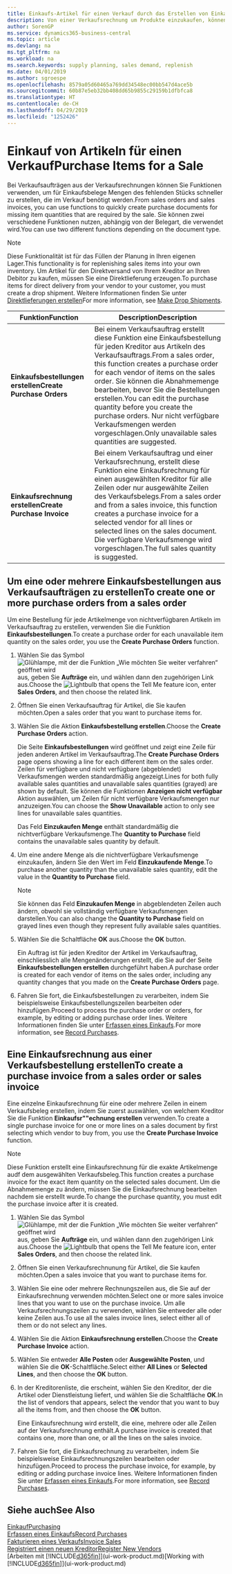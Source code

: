 ```yaml
---
title: Einkaufs-Artikel für einen Verkauf durch das Erstellen von Einkaufsrechnungen | Microsoft Docs
description: Von einer Verkaufsrechnung um Produkte einzukaufen, können Sie eine Einkaufsrechnung für einen Kreditor oder Lieferanten einen erstellen.
author: SorenGP
ms.service: dynamics365-business-central
ms.topic: article
ms.devlang: na
ms.tgt_pltfrm: na
ms.workload: na
ms.search.keywords: supply planning, sales demand, replenish
ms.date: 04/01/2019
ms.author: sgroespe
ms.openlocfilehash: 8579a05d60465a769dd34548ec00bb547d4ace5b
ms.sourcegitcommit: 60b87e5eb32bb408dd65b9855c29159b1dfbfca8
ms.translationtype: HT
ms.contentlocale: de-CH
ms.lasthandoff: 04/29/2019
ms.locfileid: "1252426"
---
```

# <a name="purchase-items-for-a-sale"></a><span data-ttu-id="7025f-103">Einkauf von Artikeln für einen Verkauf</span><span class="sxs-lookup"><span data-stu-id="7025f-103">Purchase Items for a Sale</span></span>
<span data-ttu-id="7025f-104">Bei Verkaufsaufträgen aus der Verkaufsrechnungen können Sie Funktionen verwenden, um für Einkaufsbelege Mengen des fehlenden Stücks schneller zu erstellen, die im Verkauf benötigt werden.</span><span class="sxs-lookup"><span data-stu-id="7025f-104">From sales orders and sales invoices, you can use functions to quickly create purchase documents for missing item quantities that are required by the sale.</span></span> <span data-ttu-id="7025f-105">Sie können zwei verschiedene Funktionen nutzen, abhängig von der Belegart, die verwendet wird.</span><span class="sxs-lookup"><span data-stu-id="7025f-105">You can use two different functions depending on the document type.</span></span>

> [!Note]
> <span data-ttu-id="7025f-106">Diese Funktionalität ist für das Füllen der Planung in Ihren eigenen Lager.</span><span class="sxs-lookup"><span data-stu-id="7025f-106">This functionality is for replenishing sales items into your own inventory.</span></span> <span data-ttu-id="7025f-107">Um Artikel für den Direktversand von Ihrem Kreditor an Ihren Debitor zu kaufen, müssen Sie eine Direktlieferung erzeugen.</span><span class="sxs-lookup"><span data-stu-id="7025f-107">To purchase items for direct delivery from your vendor to your customer, you must create a drop shipment.</span></span> <span data-ttu-id="7025f-108">Weitere Informationen finden Sie unter [Direktlieferungen erstellen](sales-how-drop-shipment.md)</span><span class="sxs-lookup"><span data-stu-id="7025f-108">For more information, see [Make Drop Shipments](sales-how-drop-shipment.md).</span></span>   

|<span data-ttu-id="7025f-109">Funktion</span><span class="sxs-lookup"><span data-stu-id="7025f-109">Function</span></span>|<span data-ttu-id="7025f-110">Description</span><span class="sxs-lookup"><span data-stu-id="7025f-110">Description</span></span>|
|--------|-----------|
|<span data-ttu-id="7025f-111">**Einkaufsbestellungen erstellen**</span><span class="sxs-lookup"><span data-stu-id="7025f-111">**Create Purchase Orders**</span></span>|<span data-ttu-id="7025f-112">Bei einem Verkaufsauftrag erstellt diese Funktion eine Einkaufsbestellung für jeden Kreditor aus Artikeln des Verkaufsauftrags.</span><span class="sxs-lookup"><span data-stu-id="7025f-112">From a sales order, this function creates a purchase order for each vendor of items on the sales order.</span></span> <span data-ttu-id="7025f-113">Sie können die Abnahmemenge bearbeiten, bevor Sie die Bestellungen erstellen.</span><span class="sxs-lookup"><span data-stu-id="7025f-113">You can edit the purchase quantity before you create the purchase orders.</span></span> <span data-ttu-id="7025f-114">Nur nicht verfügbare Verkaufsmengen werden vorgeschlagen.</span><span class="sxs-lookup"><span data-stu-id="7025f-114">Only unavailable sales quantities are suggested.</span></span>
|<span data-ttu-id="7025f-115">**Einkaufsrechnung erstellen**</span><span class="sxs-lookup"><span data-stu-id="7025f-115">**Create Purchase Invoice**</span></span>|<span data-ttu-id="7025f-116">Bei einem Verkaufsauftrag und einer Verkaufsrechnung, erstellt diese Funktion eine Einkaufsrechnung für einen ausgewählten Kreditor für alle Zeilen oder nur ausgewählte Zeilen des Verkaufsbelegs.</span><span class="sxs-lookup"><span data-stu-id="7025f-116">From a sales order and from a sales invoice, this function creates a purchase invoice for a selected vendor for all lines or selected lines on the sales document.</span></span> <span data-ttu-id="7025f-117">Die verfügbare Verkaufsmenge wird vorgeschlagen.</span><span class="sxs-lookup"><span data-stu-id="7025f-117">The full sales quantity is suggested.</span></span>|

## <a name="to-create-one-or-more-purchase-orders-from-a-sales-order"></a><span data-ttu-id="7025f-118">Um eine oder mehrere Einkaufsbestellungen aus Verkaufsaufträgen zu erstellen</span><span class="sxs-lookup"><span data-stu-id="7025f-118">To create one or more purchase orders from a sales order</span></span>
<span data-ttu-id="7025f-119">Um eine Bestellung für jede Artikelmenge von nichtverfügbaren Artikeln im Verkaufsauftrag zu erstellen, verwenden Sie die Funktion **Einkaufsbestellungen**.</span><span class="sxs-lookup"><span data-stu-id="7025f-119">To create a purchase order for each unavailable item quantity on the sales order, you use the **Create Purchase Orders** function.</span></span>

1. <span data-ttu-id="7025f-120">Wählen Sie das Symbol ![Glühlampe, mit der die Funktion „Wie möchten Sie weiter verfahren“ geöffnet wird](media/ui-search/search_small.png "Wie möchten Sie weiter verfahren?") aus, geben Sie **Aufträge** ein, und wählen dann den zugehörigen Link aus.</span><span class="sxs-lookup"><span data-stu-id="7025f-120">Choose the ![Lightbulb that opens the Tell Me feature](media/ui-search/search_small.png "Tell me what you want to do") icon, enter **Sales Orders**, and then choose the related link.</span></span>
2. <span data-ttu-id="7025f-121">Öffnen Sie einen Verkaufsauftrag für Artikel, die Sie kaufen möchten.</span><span class="sxs-lookup"><span data-stu-id="7025f-121">Open a sales order that you want to purchase items for.</span></span>
3. <span data-ttu-id="7025f-122">Wählen Sie die Aktion **Einkaufsbestellung erstellen**.</span><span class="sxs-lookup"><span data-stu-id="7025f-122">Choose the **Create Purchase Orders** action.</span></span>

    <span data-ttu-id="7025f-123">Die Seite **Einkaufsbestellungen** wird geöffnet und zeigt eine Zeile für jeden anderen Artikel im Verkaufsauftrag.</span><span class="sxs-lookup"><span data-stu-id="7025f-123">The **Create Purchase Orders** page opens showing a line for each different item on the sales order.</span></span> <span data-ttu-id="7025f-124">Zeilen für verfügbare und nicht verfügbare (abgeblendet) Verkaufsmengen werden standardmäßig angezeigt.</span><span class="sxs-lookup"><span data-stu-id="7025f-124">Lines for both fully available sales quantities and unavailable sales quantities (grayed) are shown by default.</span></span> <span data-ttu-id="7025f-125">Sie können die Funktionen **Anzeigen nicht verfügbar** Aktion auswählen, um Zeilen für nicht verfügbare Verkaufsmengen nur anzuzeigen.</span><span class="sxs-lookup"><span data-stu-id="7025f-125">You can choose the **Show Unavailable** action to only see lines for unavailable sales quantities.</span></span>

    <span data-ttu-id="7025f-126">Das Feld **Einzukaufen Menge** enthält standardmäßig die nichtverfügbare Verkaufsmenge.</span><span class="sxs-lookup"><span data-stu-id="7025f-126">The **Quantity to Purchase** field contains the unavailable sales quantity by default.</span></span>
4. <span data-ttu-id="7025f-127">Um eine andere Menge als die nichtverfügbare Verkaufsmenge einzukaufen, ändern Sie den Wert im Feld **Einzukaufende Menge**.</span><span class="sxs-lookup"><span data-stu-id="7025f-127">To purchase another quantity than the unavailable sales quantity, edit the value in the **Quantity to Purchase** field.</span></span>

    > [!NOTE]  
    >   <span data-ttu-id="7025f-128">Sie können das Feld **Einzukaufen Menge** in abgeblendeten Zeilen auch ändern, obwohl sie vollständig verfügbare Verkaufsmengen darstellen.</span><span class="sxs-lookup"><span data-stu-id="7025f-128">You can also change the **Quantity to Purchase** field on grayed lines even though they represent fully available sales quantities.</span></span>
5. <span data-ttu-id="7025f-129">Wählen Sie die Schaltfläche **OK** aus.</span><span class="sxs-lookup"><span data-stu-id="7025f-129">Choose the **OK** button.</span></span>

    <span data-ttu-id="7025f-130">Ein Auftrag ist für jeden Kreditor der Artikel im Verkaufsauftrag, einschliesslich alle Mengenänderungen erstellt, die Sie auf der Seite **Einkaufsbestellungen erstellen** durchgeführt haben.</span><span class="sxs-lookup"><span data-stu-id="7025f-130">A purchase order is created for each vendor of items on the sales order, including any quantity changes that you made on the **Create Purchase Orders** page.</span></span>
7. <span data-ttu-id="7025f-131">Fahren Sie fort, die Einkaufsbestellungen zu verarbeiten, indem Sie beispielsweise Einkaufsbestellungszeilen bearbeiten oder hinzufügen.</span><span class="sxs-lookup"><span data-stu-id="7025f-131">Proceed to process the purchase order or orders, for example, by editing or adding purchase order lines.</span></span> <span data-ttu-id="7025f-132">Weitere Informationen finden Sie unter [Erfassen eines Einkaufs](purchasing-how-record-purchases.md).</span><span class="sxs-lookup"><span data-stu-id="7025f-132">For more information, see [Record Purchases](purchasing-how-record-purchases.md).</span></span>


## <a name="to-create-a-purchase-invoice-from-a-sales-order-or-sales-invoice"></a><span data-ttu-id="7025f-133">Eine Einkaufsrechnung aus einer Verkaufsbestellung erstellen</span><span class="sxs-lookup"><span data-stu-id="7025f-133">To create a purchase invoice from a sales order or sales invoice</span></span>
<span data-ttu-id="7025f-134">Eine einzelne Einkaufsrechnung für eine oder mehrere Zeilen in einem Verkaufsbeleg erstellen, indem Sie zuerst auswählen, von welchem Kreditor Sie die Funktion **Einkaufsr""echnung erstellen** verwenden.</span><span class="sxs-lookup"><span data-stu-id="7025f-134">To create a single purchase invoice for one or more lines on a sales document by first selecting which vendor to buy from, you use the **Create Purchase Invoice** function.</span></span>

> [!NOTE]  
>   <span data-ttu-id="7025f-135">Diese Funktion erstellt eine Einkaufsrechnung für die exakte Artikelmenge audf dem ausgewählten Verkaufsbeleg.</span><span class="sxs-lookup"><span data-stu-id="7025f-135">This function creates a purchase invoice for the exact item quantity on the selected sales document.</span></span> <span data-ttu-id="7025f-136">Um die Abnahmemenge zu ändern, müssen Sie die Einkaufsrechnung bearbeiten nachdem sie erstellt wurde.</span><span class="sxs-lookup"><span data-stu-id="7025f-136">To change the purchase quantity, you must edit the purchase invoice after it is created.</span></span>  

1. <span data-ttu-id="7025f-137">Wählen Sie das Symbol ![Glühlampe, mit der die Funktion „Wie möchten Sie weiter verfahren“ geöffnet wird](media/ui-search/search_small.png "Wie möchten Sie weiter verfahren?") aus, geben Sie **Aufträge** ein, und wählen dann den zugehörigen Link aus.</span><span class="sxs-lookup"><span data-stu-id="7025f-137">Choose the ![Lightbulb that opens the Tell Me feature](media/ui-search/search_small.png "Tell me what you want to do") icon, enter **Sales Orders**, and then choose the related link.</span></span>
2. <span data-ttu-id="7025f-138">Öffnen Sie einen Verkaufsrechnunung für Artikel, die Sie kaufen möchten.</span><span class="sxs-lookup"><span data-stu-id="7025f-138">Open a sales invoice that you want to purchase items for.</span></span>
3. <span data-ttu-id="7025f-139">Wählen Sie eine oder mehrere Rechnungszeilen aus, die Sie auf der Einkaufsrechnung verwenden möchten.</span><span class="sxs-lookup"><span data-stu-id="7025f-139">Select one or more sales invoice lines that you want to use on the purchase invoice.</span></span> <span data-ttu-id="7025f-140">Um alle Verkaufsrechnungszeilen zu verwenden, wählen Sie entweder alle oder keine Zeilen aus.</span><span class="sxs-lookup"><span data-stu-id="7025f-140">To use all the sales invoice lines, select either all of them or do not select any lines.</span></span>
4. <span data-ttu-id="7025f-141">Wählen Sie die Aktion **Einkaufsrechnung erstellen**.</span><span class="sxs-lookup"><span data-stu-id="7025f-141">Choose the **Create Purchase Invoice** action.</span></span>
5. <span data-ttu-id="7025f-142">Wählen Sie entweder **Alle Posten** oder **Ausgewählte Posten**, und wählen Sie die **OK**-Schaltfläche.</span><span class="sxs-lookup"><span data-stu-id="7025f-142">Select either **All Lines** or **Selected Lines**, and then choose the **OK** button.</span></span>  
6. <span data-ttu-id="7025f-143">In der Kreditorenliste, die erscheint, wählen Sie den Kreditor, der die Artikel oder Dienstleistung liefert, und wählen Sie die Schaltfläche **OK**.</span><span class="sxs-lookup"><span data-stu-id="7025f-143">In the list of vendors that appears, select the vendor that you want to buy all the items from, and then choose the **OK** button.</span></span>

    <span data-ttu-id="7025f-144">Eine Einkaufsrechnung wird erstellt, die eine, mehrere oder alle Zeilen auf der Verkaufsrechnung enthält.</span><span class="sxs-lookup"><span data-stu-id="7025f-144">A purchase invoice is created that contains one, more than one, or all the lines on the sales invoice.</span></span>
7. <span data-ttu-id="7025f-145">Fahren Sie fort, die Einkaufsrechnung zu verarbeiten, indem Sie beispielsweise Einkaufsrechnungszeilen bearbeiten oder hinzufügen.</span><span class="sxs-lookup"><span data-stu-id="7025f-145">Proceed to process the purchase invoice, for example, by editing or adding purchase invoice lines.</span></span> <span data-ttu-id="7025f-146">Weitere Informationen finden Sie unter [Erfassen eines Einkaufs](purchasing-how-record-purchases.md).</span><span class="sxs-lookup"><span data-stu-id="7025f-146">For more information, see [Record Purchases](purchasing-how-record-purchases.md).</span></span>

## <a name="see-also"></a><span data-ttu-id="7025f-147">Siehe auch</span><span class="sxs-lookup"><span data-stu-id="7025f-147">See Also</span></span>
[<span data-ttu-id="7025f-148">Einkauf</span><span class="sxs-lookup"><span data-stu-id="7025f-148">Purchasing</span></span>](purchasing-manage-purchasing.md)  
[<span data-ttu-id="7025f-149">Erfassen eines Einkaufs</span><span class="sxs-lookup"><span data-stu-id="7025f-149">Record Purchases</span></span>](purchasing-how-record-purchases.md)  
[<span data-ttu-id="7025f-150">Fakturieren eines Verkaufs</span><span class="sxs-lookup"><span data-stu-id="7025f-150">Invoice Sales</span></span>](sales-how-invoice-sales.md)  
[<span data-ttu-id="7025f-151">Registriert einen neuen Kreditor</span><span class="sxs-lookup"><span data-stu-id="7025f-151">Register New Vendors</span></span>](purchasing-how-register-new-vendors.md)  
<span data-ttu-id="7025f-152">[Arbeiten mit [!INCLUDE[d365fin](includes/d365fin_md.md)]](ui-work-product.md)</span><span class="sxs-lookup"><span data-stu-id="7025f-152">[Working with [!INCLUDE[d365fin](includes/d365fin_md.md)]](ui-work-product.md)</span></span>

